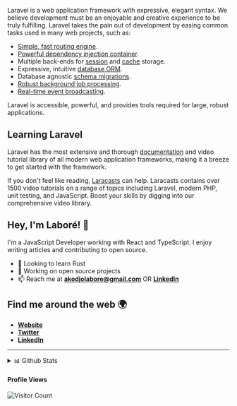 
Laravel is a web application framework with expressive, elegant syntax. We believe development must be an enjoyable and creative experience to be truly fulfilling. Laravel takes the pain out of development by easing common tasks used in many web projects, such as:

- [Simple, fast routing engine](https://laravel.com/docs/routing).
- [Powerful dependency injection container](https://laravel.com/docs/container).
- Multiple back-ends for [session](https://laravel.com/docs/session) and [cache](https://laravel.com/docs/cache) storage.
- Expressive, intuitive [database ORM](https://laravel.com/docs/eloquent).
- Database agnostic [schema migrations](https://laravel.com/docs/migrations).
- [Robust background job processing](https://laravel.com/docs/queues).
- [Real-time event broadcasting](https://laravel.com/docs/broadcasting).

Laravel is accessible, powerful, and provides tools required for large, robust applications.

## Learning Laravel

Laravel has the most extensive and thorough [documentation](https://laravel.com/docs) and video tutorial library of all modern web application frameworks, making it a breeze to get started with the framework.

If you don't feel like reading, [Laracasts](https://laracasts.com) can help. Laracasts contains over 1500 video tutorials on a range of topics including Laravel, modern PHP, unit testing, and JavaScript. Boost your skills by digging into our comprehensive video library.


## **Hey, I'm Laboré!** 👋

I'm a JavaScript Developer working with React and TypeScript. I enjoy writing articles and contributing to open source.

- 🌱 Looking to learn Rust
- 🔭 Working on open source projects
- 📫 Reach me at [**akodjolabore@gmail.com**](starlabman@gmail.com) OR [**LinkedIn**](https://linkedin.com/in/kodjolaboréagbetsiassi)

## Find me around the web 🌍

- [**Website**](https://starlabman.alwaysdata.net)
- [**Twitter**](https://twitter.com/starlabman)
- [**LinkedIn**](https://www.linkedin.com/in/kodjolaboréagbetsiassi)

********

  
<details>
  <summary>📊 Github Stats</summary>

 
<p align="center"> <img src="https://github-readme-stats.vercel.app/api?username=starlabman1&show_icons=true&theme=gotham" alt="Joel's Stats" />   
 

</details>

  #### Profile Views
  
![Visitor Count](https://profile-counter.glitch.me/{starlabman1}/count.svg) 
